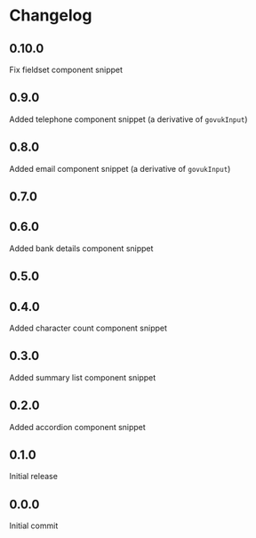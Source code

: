 # Changelog

## 0.10.0

Fix fieldset component snippet

## 0.9.0

Added telephone component snippet (a derivative of `govukInput`)

## 0.8.0

Added email component snippet (a derivative of `govukInput`)

## 0.7.0

## 0.6.0

Added bank details component snippet

## 0.5.0

## 0.4.0

Added character count component snippet

## 0.3.0

Added summary list component snippet

## 0.2.0

Added accordion component snippet

## 0.1.0

Initial release

## 0.0.0

Initial commit
